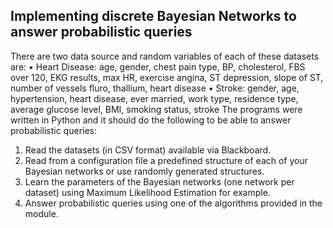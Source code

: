 ## Implementing discrete Bayesian Networks to answer probabilistic queries 
There are two data source and random variables of each of these datasets are:
• Heart Disease: age, gender, chest pain type, BP, cholesterol, FBS over 120, EKG results, 
max HR, exercise angina, ST depression, slope of ST, number of vessels fluro, thallium, 
heart disease
• Stroke: gender, age, hypertension, heart disease, ever married, work type, residence 
type, average glucose level, BMI, smoking status, stroke
The programs were written in Python and it should do the following
to be able to answer probabilistic queries:
1. Read the datasets (in CSV format) available via Blackboard. 
2. Read from a configuration file a predefined structure of each of your Bayesian 
networks or use randomly generated structures.
3. Learn the parameters of the Bayesian networks (one network per dataset) using 
Maximum Likelihood Estimation for example. 
4. Answer probabilistic queries using one of the algorithms provided in the module.

